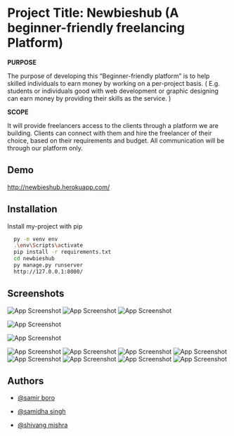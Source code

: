 
# Project Title: Newbieshub (A beginner-friendly freelancing Platform)

**PURPOSE**

The purpose of developing this “Beginner-friendly platform” is to help skilled individuals to earn
money by working on a per-project basis. ( E.g. students or individuals good with web
development or graphic designing can earn money by providing their skills as the service. )

**SCOPE**

It will provide freelancers access to the clients through a platform we are building. Clients can
connect with them and hire the freelancer of their choice, based on their requirements and budget.
All communication will be through our platform only.


## Demo

http://newbieshub.herokuapp.com/

## Installation 

Install my-project with pip

```bash 
  py -m venv env
  .\env\Scripts\activate
  pip install -r requirements.txt
  cd newbieshub
  py manage.py runserver
  http://127.0.0.1:8000/
```
    
## Screenshots

![App Screenshot](https://github.com/Experiya/snapshot/blob/main/Dmo_Newbieshub/freelance.jpg?raw=true)
![App Screenshot](https://github.com/Experiya/snapshot/blob/main/Dmo_Newbieshub/Screenshot%20(502).png?raw=true)
![App Screenshot](https://github.com/Experiya/snapshot/blob/main/Dmo_Newbieshub/Screenshot%20(515).png?raw=true)


![App Screenshot](https://github.com/Experiya/snapshot/blob/main/Dmo_Newbieshub/image-004.jpg?raw=true)

  
![App Screenshot](https://github.com/Experiya/snapshot/blob/main/Dmo_Newbieshub/image-005.jpg?raw=true)




![App Screenshot](https://github.com/Experiya/snapshot/blob/main/Dmo_Newbieshub/image-006.jpg?raw=true)
![App Screenshot](https://github.com/Experiya/snapshot/blob/main/Dmo_Newbieshub/image-007.jpg?raw=true)
![App Screenshot](https://github.com/Experiya/snapshot/blob/main/Dmo_Newbieshub/image-009.jpg?raw=true)
![App Screenshot](https://github.com/Experiya/snapshot/blob/main/Dmo_Newbieshub/image-010.jpg?raw=true)
![App Screenshot](https://github.com/Experiya/snapshot/blob/main/Dmo_Newbieshub/image-011.jpg?raw=true)
![App Screenshot](https://github.com/Experiya/snapshot/blob/main/Dmo_Newbieshub/image-012.jpg?raw=true)
![App Screenshot](https://github.com/Experiya/snapshot/blob/main/Dmo_Newbieshub/image-013.jpg?raw=true)
![App Screenshot](https://github.com/Experiya/snapshot/blob/main/Dmo_Newbieshub/image-014.jpg?raw=true)

## Authors

- [@samir boro](https://github.com/Experiya)

- [@samidha singh](https://github.com/SamidhaSingh06)

- [@shivang mishra]()
  
